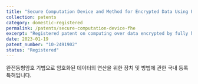 ```yaml
---
title: "Secure Computation Device and Method for Encrypted Data Using FHE"
collection: patents
category: domestic-registered
permalink: /patents/secure-computation-device-fhe
excerpt: "Registered patent on computing over data encrypted by fully homomorphic encryption."
date: 2023-01-19
patent_number: "10-2491902"
status: "Registered"
---
```


완전동형암호 기법으로 암호화된 데이터의 연산을 위한 장치 및 방법에 관한 국내 등록 특허입니다.
